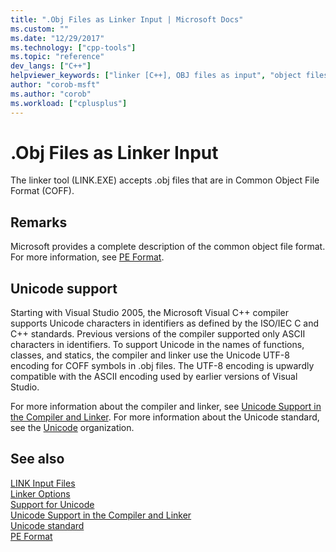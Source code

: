 ```yaml
---
title: ".Obj Files as Linker Input | Microsoft Docs"
ms.custom: ""
ms.date: "12/29/2017"
ms.technology: ["cpp-tools"]
ms.topic: "reference"
dev_langs: ["C++"]
helpviewer_keywords: ["linker [C++], OBJ files as input", "object files, linker output", "OMF object files", "LINK tool [C++], .obj files", "COFF files", "OBJ files as linker input", ".obj files as linker input"]
author: "corob-msft"
ms.author: "corob"
ms.workload: ["cplusplus"]
---
```

# .Obj Files as Linker Input

The linker tool (LINK.EXE) accepts .obj files that are in Common Object File Format (COFF).

## Remarks

Microsoft provides a complete description of the common object file format. For more information, see [PE Format](/windows/desktop/Debug/pe-format).

## Unicode support

Starting with Visual Studio 2005, the Microsoft Visual C++ compiler supports Unicode characters in identifiers as defined by the ISO/IEC C and C++ standards. Previous versions of the compiler supported only ASCII characters in identifiers. To support Unicode in the names of functions, classes, and statics, the compiler and linker use the Unicode UTF-8 encoding for COFF symbols in .obj files. The UTF-8 encoding is upwardly compatible with the ASCII encoding used by earlier versions of Visual Studio.

For more information about the compiler and linker, see [Unicode Support in the Compiler and Linker](../../build/reference/unicode-support-in-the-compiler-and-linker.md). For more information about the Unicode standard, see the [Unicode](http://www.unicode.org/) organization.

## See also

[LINK Input Files](../../build/reference/link-input-files.md)<br/>
[Linker Options](../../build/reference/linker-options.md)<br/>
[Support for Unicode](../../text/support-for-unicode.md)<br/>
[Unicode Support in the Compiler and Linker](../../build/reference/unicode-support-in-the-compiler-and-linker.md)<br/>
[Unicode standard](http://www.unicode.org/)<br/>
[PE Format](/windows/desktop/Debug/pe-format)
